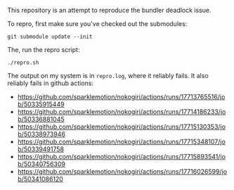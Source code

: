 This repository is an attempt to reproduce the bundler deadlock issue.

To repro, first make sure you've checked out the submodules:

    git submodule update --init

The, run the repro script:

    ./repro.sh

The output on my system is in `repro.log`, where it reliably fails. It also reliably fails in github actions:

- https://github.com/sparklemotion/nokogiri/actions/runs/17713765516/job/50335915449
- https://github.com/sparklemotion/nokogiri/actions/runs/17714186233/job/50336881045
- https://github.com/sparklemotion/nokogiri/actions/runs/17715130353/job/50338973946
- https://github.com/sparklemotion/nokogiri/actions/runs/17715348107/job/50339491758
- https://github.com/sparklemotion/nokogiri/actions/runs/17715893541/job/50340756309
- https://github.com/sparklemotion/nokogiri/actions/runs/17716026599/job/50341086120
